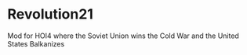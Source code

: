 # Revolution21
Mod for HOI4 where the Soviet Union wins the Cold War and the United States Balkanizes
